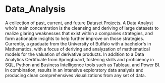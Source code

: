 # Data_Analysis
A collection of past, current, and future Dataset Projects.
A Data Analyst who's main concentration is the cleansing and deriving of  large datasets to realize glaring weaknesses that exist within a companies strategies, and form actionable insights to help further improve on those strategies. Currently, a graduate from the University of Buffalo with a bachelor's in Mathematics, with a focus of deriving and analyzation of mathematical models for the valuation of derivative products. In addition to a Data Analytics Certificate from Springboard, fostering skills and proficiency in SQL, Python and Business Intelligence tools such as Tableau, and Power BI.  In combination, results in an intensive exploratory data analysis and producing clean comprehensives visualizations from any set of data.
